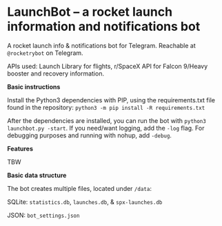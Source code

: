 # LaunchBot – a rocket launch information and notifications bot
A rocket launch info & notifications bot for Telegram. Reachable at `@rocketrybot` on Telegram.

APIs used: Launch Library for flights, r/SpaceX API for Falcon 9/Heavy booster and recovery information.

**Basic instructions**

Install the Python3 dependencies with PIP, using the requirements.txt file found in the repository: `python3 -m pip install -R requirements.txt `

After the dependencies are installed, you can run the bot with `python3 launchbot.py -start`. If you need/want logging, add the `-log` flag. For debugging purposes and running with nohup, add `-debug`.


**Features**

TBW

**Basic data structure**

The bot creates multiple files, located under `/data`:

SQLite: `statistics.db`, `launches.db`, & `spx-launches.db`

JSON: `bot_settings.json`
